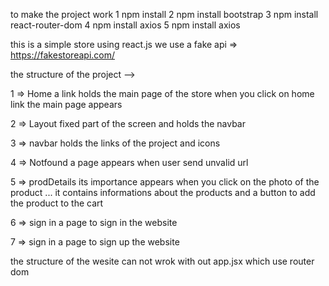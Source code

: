to make the project work 
  1 npm install
  2 npm install bootstrap
  3 npm install react-router-dom
  4 npm install axios
  5 npm install axios





this is a simple store using react.js 
we use a fake api => https://fakestoreapi.com/

the structure of the project -->
 
  1 => Home
    a link holds the main page of the store when you click on home link the main page  appears
 
  2 => Layout 
    fixed part of the screen and holds the navbar 

  3 => navbar
    holds the links of the project and icons 

  4 => Notfound
    a page appears when user send unvalid url 
  
  5 => prodDetails
    its importance appears when you click on the photo of the product ... it contains informations about the products and a button to add the product to the cart

  6 => sign in
     a page to sign in the website
  
  7 => sign in
     a page to sign up the website
 

 the structure of the wesite can not wrok with out app.jsx which use router dom
